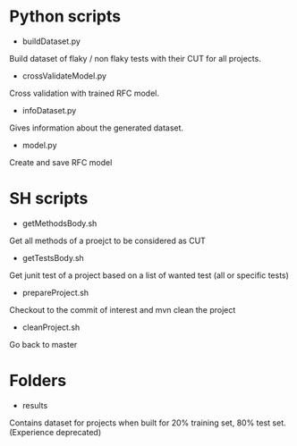 # Python scripts

- buildDataset.py
 
Build dataset of flaky / non flaky tests with their CUT for all projects.

- crossValidateModel.py

Cross validation with trained RFC model.

- infoDataset.py

Gives information about the generated dataset.

- model.py

Create and save RFC model

# SH scripts

- getMethodsBody.sh

Get all methods of a proejct to be considered as CUT

- getTestsBody.sh

Get junit test of a project based on a list of wanted test (all or specific tests)

- prepareProject.sh

Checkout to the commit of interest and mvn clean the project

- cleanProject.sh

Go back to master

# Folders

- results

Contains dataset for projects when built for 20% training set, 80% test set. (Experience deprecated)